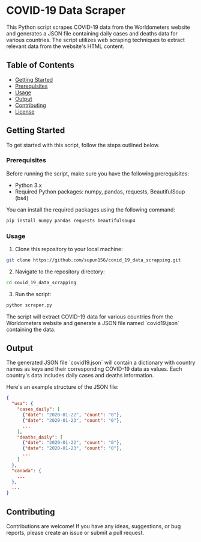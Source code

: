 # COVID-19 Data Scraper

This Python script scrapes COVID-19 data from the Worldometers website and generates a JSON file containing daily cases and deaths data for various countries. The script utilizes web scraping techniques to extract relevant data from the website's HTML content.

## Table of Contents

- [Getting Started](#getting-started)
- [Prerequisites](#prerequisites)
- [Usage](#usage)
- [Output](#output)
- [Contributing](#contributing)
- [License](#license)

## Getting Started

To get started with this script, follow the steps outlined below.

### Prerequisites

Before running the script, make sure you have the following prerequisites:

- Python 3.x
- Required Python packages: numpy, pandas, requests, BeautifulSoup (bs4)

You can install the required packages using the following command:

```bash
pip install numpy pandas requests beautifulsoup4
```

### Usage

1. Clone this repository to your local machine:

```bash
git clone https://github.com/supun156/covid_19_data_scrapping.git
```

2. Navigate to the repository directory:

```bash
cd covid_19_data_scrapping
```

3. Run the script:

```bash
python scraper.py
```

The script will extract COVID-19 data for various countries from the Worldometers website and generate a JSON file named \`covid19.json\` containing the data.

## Output

The generated JSON file \`covid19.json\` will contain a dictionary with country names as keys and their corresponding COVID-19 data as values. Each country's data includes daily cases and deaths information.

Here's an example structure of the JSON file:

```json
{
  "usa": {
    "cases_daily": [
      {"date": "2020-01-22", "count": "0"},
      {"date": "2020-01-23", "count": "0"},
      ...
    ],
    "deaths_daily": [
      {"date": "2020-01-22", "count": "0"},
      {"date": "2020-01-23", "count": "0"},
      ...
    ]
  },
  "canada": {
    ...
  },
  ...
}
```

## Contributing

Contributions are welcome! If you have any ideas, suggestions, or bug reports, please create an issue or submit a pull request.
